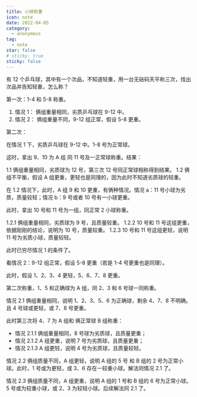 ```yaml
---
title: 小球称重
icon: note
date: 2022-04-05
category:
  - anonymous
tag:
  - note
star: false
# sticky: true
sticky: false
---
```


有 12 个乒乓球，其中有一个次品，不知道轻重，用一台无砝码天平称三次，找出次品并告知轻重，怎么称？

第一次：1-4 和 5-8 称重。

1. 情况 1： 俩组重量相同，劣质乒乓球在 9-12 中。
2. 情况 2： 俩组重量不同，9-12 组正常，假设 5-8 更重。

第二次：

在情况 1 下，劣质乒乓球在 9-12 中。1-8 号为正常球。

这时，拿出 9、10 为 A 组 同 11 号及一正常球称重。结果：

1.1 俩组重量相同，劣质球为 12 号，第三次 12 号同正常球相称得到结果。
1.2 俩组不平衡，假设 A 组更重，更轻也是同理的，因为此时不知道劣质球的轻重。

在 1.2 情况下，此时，A 组 9 和 10 更重，有俩种情况。情况 a：11 号小球为劣质，质量较轻；情况 b：9 号或者 10 号有一小球更重。

此时，拿出 10 号和 11 号为一组，同正常 2 小球称重。

1.2.1 俩组重量相同，劣质球为 9 号，且质量较重。
1.2.2 10 号和 11 号这组更重，依据刚刚的结论，说明为 10 号，质量较重。
1.2.3 10 号和 11 号这组更轻，说明 11 号为劣质小球，质量较轻。

此时已穷尽情况 1 的条件了。

看情况 2：9-12 组正常，假设 5-8 更重（若是 1-4 号更重也是同理）。

此时，假设 1、2、3、4 更轻，5、6、7、8 更重。

第二次称重，1、5 和正确球为 A 组，同 2、3 和 6 号球一同称重。

情况 2.1 俩组重量相同，说明 1、2、3、5、6 为正确球，剩余 4、7、8 不明确。且 4 号球或更轻，或 7、8 号更重。

此时第三次将 4、7 为 A 组和 俩正常球 B 组称重：

- 情况 2.1.1 俩组重量相同，8 号球为劣质球，且质量更重；
- 情况 2.1.2 A 组更重，说明 7 号为劣质球，且质量更重；
- 情况 2.1.3 A 组更轻，说明 4 号为劣质球，且质量较轻。

情况 2.2 俩组质量不同，A 组更轻，说明 A 组的 5 号 和 B 组的 2 号为正常小球。此时，1 号或为更轻，或 3、6 存在一较重小球。解法同情况 2.1 了。

情况 2.3 俩组质量不同，A 组更重，说明 A 组的 1 号和 B 组的 6 号为正常小球。5 号或为较重小球，或 2、3 为较轻小球。后续解法同 2.1 了。
